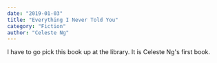 ```yaml
---
date: "2019-01-03"
title: "Everything I Never Told You"
category: "Fiction"
author: "Celeste Ng"
---
```


I have to go pick this book up at the library. It is Celeste Ng's first book.
